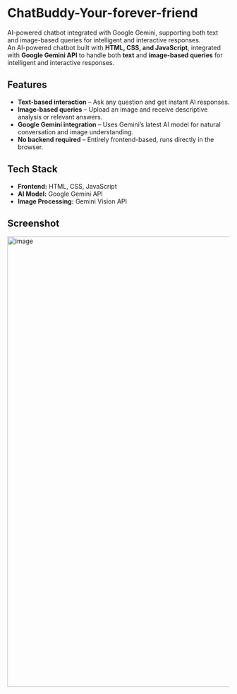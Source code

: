 # ChatBuddy-Your-forever-friend
AI-powered chatbot integrated with Google Gemini, supporting both text and image-based queries for intelligent and interactive responses.<br/>
An AI-powered chatbot built with **HTML, CSS, and JavaScript**, integrated with **Google Gemini API** to handle both **text** and **image-based queries** for intelligent and interactive responses.

## Features
- **Text-based interaction** – Ask any question and get instant AI responses.<br/>
- **Image-based queries** – Upload an image and receive descriptive analysis or relevant answers.<br/>
- **Google Gemini integration** – Uses Gemini’s latest AI model for natural conversation and image understanding.<br/>
- **No backend required** – Entirely frontend-based, runs directly in the browser.<br/>

## Tech Stack
- **Frontend:** HTML, CSS, JavaScript <br/>
- **AI Model:** Google Gemini API <br/>
- **Image Processing:** Gemini Vision API <br/>


## Screenshot

<img width="1920" height="1020" alt="image" src="https://github.com/user-attachments/assets/cac22a37-09e7-49ed-b611-471e40afb152" />



